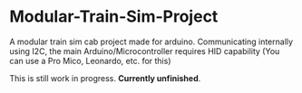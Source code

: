 # Modular-Train-Sim-Project
 A modular train sim cab project made for arduino. Communicating internally using I2C, the main Arduino/Microcontroller requires HID capability (You can use a Pro Mico, Leonardo, etc. for this)

This is still work in progress. **Currently unfinished**.
